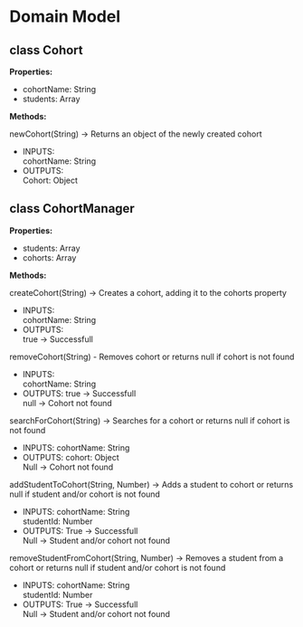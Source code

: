 # Domain Model

## class Cohort

**Properties:**

- cohortName: String
- students: Array

**Methods:**

newCohort(String) -> Returns an object of the newly created cohort

- INPUTS:  
  cohortName: String
- OUTPUTS:  
  Cohort: Object

## class CohortManager

**Properties:**

- students: Array
- cohorts: Array

**Methods:**

createCohort(String) -> Creates a cohort, adding it to the cohorts property

- INPUTS:  
  cohortName: String
- OUTPUTS:  
  true -> Successfull

removeCohort(String) - Removes cohort or returns null if cohort is not found

- INPUTS:  
  cohortName: String
- OUTPUTS:
  true -> Successfull  
  null -> Cohort not found

searchForCohort(String) -> Searches for a cohort or returns null if cohort is not found

- INPUTS:
  cohortName: String
- OUTPUTS:
  cohort: Object  
  Null -> Cohort not found

addStudentToCohort(String, Number) -> Adds a student to cohort or returns null if student and/or cohort is not found

- INPUTS:
  cohortName: String  
  studentId: Number
- OUTPUTS:
  True -> Successfull  
  Null -> Student and/or cohort not found

removeStudentFromCohort(String, Number) -> Removes a student from a cohort or returns null if student and/or cohort is not found

- INPUTS:
  cohortName: String  
  studentId: Number
- OUTPUTS:
  True -> Successfull  
  Null -> Student and/or cohort not found
